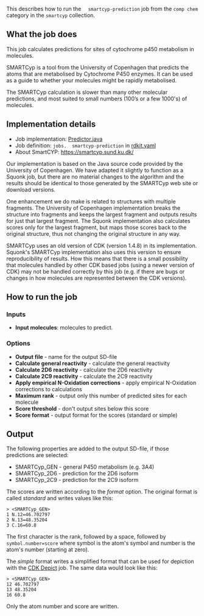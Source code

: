 This describes how to run the `  smartcyp-prediction` job from the `comp chem` category in the `smartcyp` collection.

## What the job does

This job calculates predictions for sites of cytochrome p450 metabolism in molecules.

SMARTCyp is a tool from the University of Copenhagen that predicts the atoms that are metabolised by Cytochrome P450
enzymes. It can be used as a guide to whether your molecules might be rapidly metabolised.

The SMARTCyp calculation is slower than many other molecular predictions, and most suited to small numbers
(100’s or a few 1000's) of molecules.

## Implementation details

* Job implementation: [Predictor.java](/app/src/main/java/squonk/jobs/smartcyp/Predictor.java)
* Job definition: `jobs.  smartcyp-prediction` in [rdkit.yaml](../smartcyp.yaml)
* About SmartCYP: https://smartcyp.sund.ku.dk/

Our implementation is based on the Java source code provided by the University of Copenhagen. We have adapted it slightly
to function as a Squonk job, but there are no material changes to the algorithm and the results should be identical
to those generated by the SMARTCyp web site or download versions.

One enhancement we do make is related to structures with multiple fragments. The University of Copenhagen implementation
breaks the structure into fragments and keeps the largest fragment and outputs results for just that largest fragment.
The Squonk implementation also calculates scores only for the largest fragment, but maps those scores back to the original
structure, thus not changing the original structure in any way.

SMARTCyp uses an old version of CDK (version 1.4.8) in its implementation. Squonk's SMARTCyp implementation also uses
this version to ensure reproducibility of results. How this means that there is a small possibility that molecules
handled by other CDK based jobs (using a newer version of CDK) may not be handled correctly by this job
(e.g. if there are bugs or changes in how molecules are represented between the CDK versions).

## How to run the job

### Inputs

* **Input molecules**: molecules to predict.

### Options

* **Output file** - name for the output SD-file
* **Calculate general reactivity** - calculate the general reactivity
* **Calculate 2D6 reactivity** - calculate the 2D6 reactivity
* **Calculate 2C9 reactivity** - calculate the 2C9 reactivity
* **Apply empirical N-Oxidation corrections** - apply empirical N-Oxidation corrections to calculations
* **Maximum rank** - output only this number of predicted sites for each molecule
* **Score threshold** - don't output sites below this score
* **Score format** - output format for the scores (standard or simple)

## Output

The following properties are added to the output SD-file, if those predictions are selected:

* SMARTCyp_GEN - general P450 metabolism (e.g. 3A4)
* SMARTCyp_2D6 - prediction for the 2D6 isoform
* SMARTCyp_2C9 - prediction for the 2C9 isoform

The scores are written according to the *format* option.
The original format is called *standard* and writes values like this:
```
> <SMARTCyp_GEN>
1 N.12=46.702797
2 N.13=48.35204
3 C.16=60.8
```
The first character is the rank, followed by a space, followed by `symbol.number=score` where symbol is the atom's 
symbol and number is the atom's number (starting at zero).

The *simple* format writes a simplified format that can be used for depiction with the
[CDK Depict](https://github.com/InformaticsMatters/fragnet/blob/master/data-manager/docs/cdk-depict/cdk-depict-mols.md)
job. The same data would look like this:
```
> <SMARTCyp_GEN>
12 46.702797
13 48.35204
16 60.8
```
Only the atom number and score are written.
